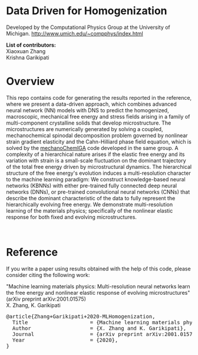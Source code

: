 <B>Data Driven for Homogenization</B> <br>
=======================================================================

Developed by the Computational Physics Group at the University of Michigan. 
http://www.umich.edu/~compphys/index.html <br>

<B>List of contributors:</B> <br>
Xiaoxuan Zhang <br>
Krishna Garikipati <br>

<B>Overview</B> <br>
=======================================================================
This repo contains code for generating the results reported in the reference, where we present a data-driven approach, which combines advanced neural network (NN) models with DNS to predict the homogenized, macroscopic, mechanical free energy and stress fields arising in a family of multi-component crystalline solids that develop microstructure. The microstructures are numerically generated by solving a coupled, mechanochemical spinodal decomposition problem governed by nonlinear strain gradient elasticity and the Cahn-Hilliard phase field equation, which is solved by the <a href="https://github.com/mechanoChem/mechanoChemIGA">mechanoChemIGA</a> code developed in the same group. A complexity of a hierarchical nature arises if the elastic free energy and its variation with strain is a small-scale fluctuation on the dominant trajectory of the total free energy driven by microstructural dynamics. The hierarchical structure of the free energy's evolution induces a multi-resolution character to the machine learning paradigm: We construct knowledge-based neural networks (KBNNs) with either pre-trained fully connected deep neural networks (DNNs), or pre-trained convolutional neural networks (CNNs) that describe the dominant characteristic of the data to fully represent the hierarchically evolving free energy. We demonstrate multi-resolution learning of the materials physics; specifically of the nonlinear elastic response for both fixed and evolving microstructures.

<br>

<B>Reference</B>
=======================================================================
If you write a paper using results obtained with the help of this code,  please consider citing the following work: <br>

"Machine learning materials physics: Multi-resolution  neural networks learn the free energy and nonlinear elastic response of evolving microstructures" (arXiv preprint arXiv:2001.01575) <br>
X. Zhang, K. Garikipati  <br>

<pre>
@article{Zhang+Garikipati+2020-MLHomogenization,
  Title                    = {Machine learning materials physics: Multi-resolution  neural networks learn the free energy and nonlinear elastic response of evolving microstructures},
  Author                   = {X. Zhang and K. Garikipati},
  Journal                  = {arXiv preprint arXiv:2001.01575},
  Year                     = {2020},
}
</pre>
